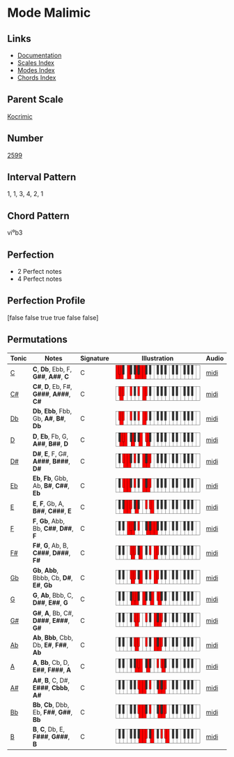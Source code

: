 # Mode Malimic

## Links

- [Documentation](README.md)
- [Scales Index](Scales.md)
- [Modes Index](Modes.md)
- [Chords Index](Chords.md)

## Parent Scale

[Kocrimic](ScaleKocrimic.md)

## Number

[2599](https://ianring.com/musictheory/scales/2599)

## Interval Pattern

1, 1, 3, 4, 2, 1

## Chord Pattern

vi⁰b3

## Perfection

- 2 Perfect notes
- 4 Perfect notes

## Perfection Profile

[false false true true false false]

## Permutations

| Tonic | Notes | Signature | Illustration | Audio |
|-------|-------|-----------|--------------|-------|
| [C](ModeCNaturalMalimic.md) | **C**, **Db**, Ebb, F, **G##**, **A##**, **C** | C | ![CNaturalMalimic](ModeCNaturalMalimic.png) | [midi](https://github.com/edipermadi/music/blob/main/docs/ModeCNaturalMalimic.mid?raw=true) |
| [C#](ModeCSharpMalimic.md) | **C#**, **D**, Eb, F#, **G###**, **A###**, **C#** | C | ![CSharpMalimic](ModeCSharpMalimic.png) | [midi](https://github.com/edipermadi/music/blob/main/docs/ModeCSharpMalimic.mid?raw=true) |
| [Db](ModeDFlatMalimic.md) | **Db**, **Ebb**, Fbb, Gb, **A#**, **B#**, **Db** | C | ![DFlatMalimic](ModeDFlatMalimic.png) | [midi](https://github.com/edipermadi/music/blob/main/docs/ModeDFlatMalimic.mid?raw=true) |
| [D](ModeDNaturalMalimic.md) | **D**, **Eb**, Fb, G, **A##**, **B##**, **D** | C | ![DNaturalMalimic](ModeDNaturalMalimic.png) | [midi](https://github.com/edipermadi/music/blob/main/docs/ModeDNaturalMalimic.mid?raw=true) |
| [D#](ModeDSharpMalimic.md) | **D#**, **E**, F, G#, **A###**, **B###**, **D#** | C | ![DSharpMalimic](ModeDSharpMalimic.png) | [midi](https://github.com/edipermadi/music/blob/main/docs/ModeDSharpMalimic.mid?raw=true) |
| [Eb](ModeEFlatMalimic.md) | **Eb**, **Fb**, Gbb, Ab, **B#**, **C##**, **Eb** | C | ![EFlatMalimic](ModeEFlatMalimic.png) | [midi](https://github.com/edipermadi/music/blob/main/docs/ModeEFlatMalimic.mid?raw=true) |
| [E](ModeENaturalMalimic.md) | **E**, **F**, Gb, A, **B##**, **C###**, **E** | C | ![ENaturalMalimic](ModeENaturalMalimic.png) | [midi](https://github.com/edipermadi/music/blob/main/docs/ModeENaturalMalimic.mid?raw=true) |
| [F](ModeFNaturalMalimic.md) | **F**, **Gb**, Abb, Bb, **C##**, **D##**, **F** | C | ![FNaturalMalimic](ModeFNaturalMalimic.png) | [midi](https://github.com/edipermadi/music/blob/main/docs/ModeFNaturalMalimic.mid?raw=true) |
| [F#](ModeFSharpMalimic.md) | **F#**, **G**, Ab, B, **C###**, **D###**, **F#** | C | ![FSharpMalimic](ModeFSharpMalimic.png) | [midi](https://github.com/edipermadi/music/blob/main/docs/ModeFSharpMalimic.mid?raw=true) |
| [Gb](ModeGFlatMalimic.md) | **Gb**, **Abb**, Bbbb, Cb, **D#**, **E#**, **Gb** | C | ![GFlatMalimic](ModeGFlatMalimic.png) | [midi](https://github.com/edipermadi/music/blob/main/docs/ModeGFlatMalimic.mid?raw=true) |
| [G](ModeGNaturalMalimic.md) | **G**, **Ab**, Bbb, C, **D##**, **E##**, **G** | C | ![GNaturalMalimic](ModeGNaturalMalimic.png) | [midi](https://github.com/edipermadi/music/blob/main/docs/ModeGNaturalMalimic.mid?raw=true) |
| [G#](ModeGSharpMalimic.md) | **G#**, **A**, Bb, C#, **D###**, **E###**, **G#** | C | ![GSharpMalimic](ModeGSharpMalimic.png) | [midi](https://github.com/edipermadi/music/blob/main/docs/ModeGSharpMalimic.mid?raw=true) |
| [Ab](ModeAFlatMalimic.md) | **Ab**, **Bbb**, Cbb, Db, **E#**, **F##**, **Ab** | C | ![AFlatMalimic](ModeAFlatMalimic.png) | [midi](https://github.com/edipermadi/music/blob/main/docs/ModeAFlatMalimic.mid?raw=true) |
| [A](ModeANaturalMalimic.md) | **A**, **Bb**, Cb, D, **E##**, **F###**, **A** | C | ![ANaturalMalimic](ModeANaturalMalimic.png) | [midi](https://github.com/edipermadi/music/blob/main/docs/ModeANaturalMalimic.mid?raw=true) |
| [A#](ModeASharpMalimic.md) | **A#**, **B**, C, D#, **E###**, **Cbbb**, **A#** | C | ![ASharpMalimic](ModeASharpMalimic.png) | [midi](https://github.com/edipermadi/music/blob/main/docs/ModeASharpMalimic.mid?raw=true) |
| [Bb](ModeBFlatMalimic.md) | **Bb**, **Cb**, Dbb, Eb, **F##**, **G##**, **Bb** | C | ![BFlatMalimic](ModeBFlatMalimic.png) | [midi](https://github.com/edipermadi/music/blob/main/docs/ModeBFlatMalimic.mid?raw=true) |
| [B](ModeBNaturalMalimic.md) | **B**, **C**, Db, E, **F###**, **G###**, **B** | C | ![BNaturalMalimic](ModeBNaturalMalimic.png) | [midi](https://github.com/edipermadi/music/blob/main/docs/ModeBNaturalMalimic.mid?raw=true) |
